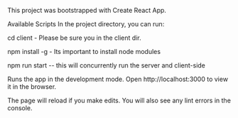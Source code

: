 This project was bootstrapped with Create React App.

Available Scripts
In the project directory, you can run:

cd client - Please be sure you in the client dir.

npm install -g - Its important to install node modules

npm run start -- this will concurrently run the server and client-side

Runs the app in the development mode.
Open http://localhost:3000 to view it in the browser.

The page will reload if you make edits.
You will also see any lint errors in the console.
